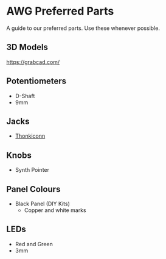 # AWG Preferred Parts

A guide to our preferred parts. Use these whenever possible.

## 3D Models

https://grabcad.com/


## Potentiometers
  - D-Shaft
  - 9mm

## Jacks
  - [Thonkiconn](http://www.qingpu-electronics.com/en/products/WQP-PJ398SM-362.html)

## Knobs
  - Synth Pointer

## Panel Colours
  - Black Panel (DIY Kits)
    - Copper and white marks

## LEDs
  - Red and Green
  - 3mm
